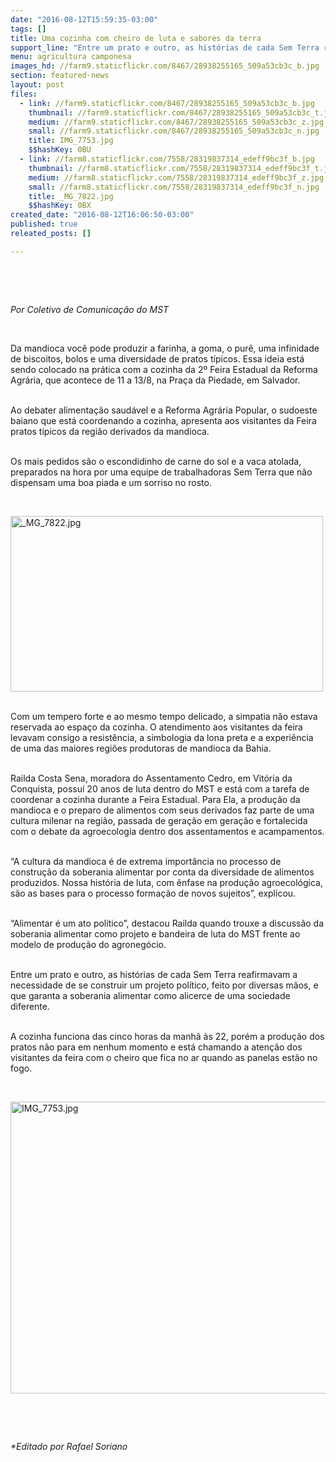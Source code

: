 ```yaml
---
date: "2016-08-12T15:59:35-03:00"
tags: []
title: Uma cozinha com cheiro de luta e sabores da terra
support_line: "Entre um prato e outro, as histórias de cada Sem Terra reafirmavam a necessidade de se construir um projeto político, feito por diversas mãos."
menu: agricultura camponesa
images_hd: //farm9.staticflickr.com/8467/28938255165_509a53cb3c_b.jpg
section: featured-news
layout: post
files:
  - link: //farm9.staticflickr.com/8467/28938255165_509a53cb3c_b.jpg
    thumbnail: //farm9.staticflickr.com/8467/28938255165_509a53cb3c_t.jpg
    medium: //farm9.staticflickr.com/8467/28938255165_509a53cb3c_z.jpg
    small: //farm9.staticflickr.com/8467/28938255165_509a53cb3c_n.jpg
    title: IMG_7753.jpg
    $$hashKey: 0BU
  - link: //farm8.staticflickr.com/7558/28319837314_edeff9bc3f_b.jpg
    thumbnail: //farm8.staticflickr.com/7558/28319837314_edeff9bc3f_t.jpg
    medium: //farm8.staticflickr.com/7558/28319837314_edeff9bc3f_z.jpg
    small: //farm8.staticflickr.com/7558/28319837314_edeff9bc3f_n.jpg
    title: _MG_7822.jpg
    $$hashKey: 0BX
created_date: "2016-08-12T16:06:50-03:00"
published: true
releated_posts: []

---
```

<p>&nbsp;</p>

<p>&nbsp;</p>

<p><em>Por Coletivo de Comunica&ccedil;&atilde;o do MST</em></p>

<p>&nbsp;</p>

<p>Da mandioca voc&ecirc; pode produzir a farinha, a goma, o pur&ecirc;, uma infinidade de biscoitos, bolos e uma diversidade de pratos t&iacute;picos. Essa ideia est&aacute; sendo colocado na pr&aacute;tica com a cozinha da 2&ordm; Feira Estadual da Reforma Agr&aacute;ria, que acontece de 11 a 13/8, na Pra&ccedil;a da Piedade, em Salvador.</p>

<p><br />
Ao debater alimenta&ccedil;&atilde;o saud&aacute;vel e a Reforma Agr&aacute;ria Popular, o sudoeste baiano que est&aacute; coordenando a cozinha, apresenta aos visitantes da Feira pratos t&iacute;picos da regi&atilde;o derivados da mandioca.</p>

<p><br />
Os mais pedidos s&atilde;o o escondidinho de carne do sol e a vaca atolada, preparados na hora por uma equipe de trabalhadoras Sem Terra que n&atilde;o dispensam uma boa piada e um sorriso no rosto.</p>

<p>&nbsp;</p>

<p><img alt="_MG_7822.jpg" height="281" src="//farm8.staticflickr.com/7558/28319837314_edeff9bc3f_b.jpg" width="500" /></p>

<p><br />
Com um tempero forte e ao mesmo tempo delicado, a simpatia n&atilde;o estava reservada ao espa&ccedil;o da cozinha. O atendimento aos visitantes da feira levavam consigo a resist&ecirc;ncia, a simbologia da lona preta e a experi&ecirc;ncia de uma das maiores regi&otilde;es produtoras de mandioca da Bahia.</p>

<p><br />
Railda Costa Sena, moradora do Assentamento Cedro, em Vit&oacute;ria da Conquista, possu&iacute; 20 anos de luta dentro do MST e est&aacute; com a tarefa de coordenar a cozinha durante a Feira Estadual. Para Ela, a produ&ccedil;&atilde;o da mandioca e o preparo de alimentos com seus derivados faz parte de uma cultura milenar na regi&atilde;o, passada de gera&ccedil;&atilde;o em gera&ccedil;&atilde;o e fortalecida com o debate da agroecologia dentro dos assentamentos e acampamentos.</p>

<p><br />
&ldquo;A cultura da mandioca &eacute; de extrema import&acirc;ncia no processo de constru&ccedil;&atilde;o da soberania alimentar por conta da diversidade de alimentos produzidos. Nossa hist&oacute;ria de luta, com &ecirc;nfase na produ&ccedil;&atilde;o agroecol&oacute;gica, s&atilde;o as bases para o processo forma&ccedil;&atilde;o de novos sujeitos&rdquo;, explicou.</p>

<p><br />
&ldquo;Alimentar &eacute; um ato pol&iacute;tico&rdquo;, destacou Railda quando trouxe a discuss&atilde;o da soberania alimentar como projeto e bandeira de luta do MST frente ao modelo de produ&ccedil;&atilde;o do agroneg&oacute;cio.</p>

<p><br />
Entre um prato e outro, as hist&oacute;rias de cada Sem Terra reafirmavam a necessidade de se construir um projeto pol&iacute;tico, feito por diversas m&atilde;os, e que garanta a soberania alimentar como alicerce de uma sociedade diferente.</p>

<p><br />
A cozinha funciona das cinco horas da manh&atilde; &agrave;s 22, por&eacute;m a produ&ccedil;&atilde;o dos pratos n&atilde;o para em nenhum momento e est&aacute; chamando a aten&ccedil;&atilde;o dos visitantes da feira com o cheiro que fica no ar quando as panelas est&atilde;o no fogo.</p>

<p>&nbsp;</p>

<p><img alt="IMG_7753.jpg" height="467" src="//farm9.staticflickr.com/8467/28938255165_509a53cb3c_b.jpg" width="700" /></p>

<p>&nbsp;</p>

<p>&nbsp;</p>

<p><em>*Editado por Rafael Soriano</em></p>
